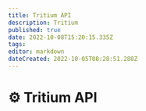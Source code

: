 ```yaml
---
title: Tritium API
description: Tritium
published: true
date: 2022-10-08T15:20:15.335Z
tags: 
editor: markdown
dateCreated: 2022-10-05T08:28:51.288Z
---
```


# ⚙ Tritium API

